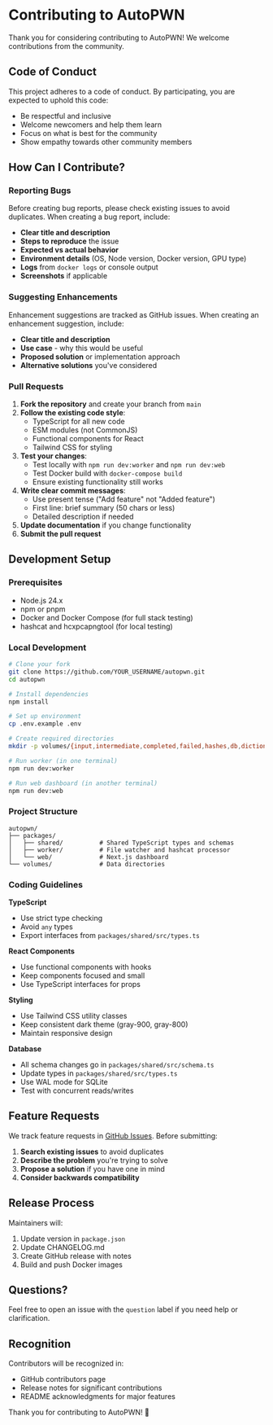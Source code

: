 # Contributing to AutoPWN

Thank you for considering contributing to AutoPWN! We welcome contributions from the community.

## Code of Conduct

This project adheres to a code of conduct. By participating, you are expected to uphold this code:

- Be respectful and inclusive
- Welcome newcomers and help them learn
- Focus on what is best for the community
- Show empathy towards other community members

## How Can I Contribute?

### Reporting Bugs

Before creating bug reports, please check existing issues to avoid duplicates. When creating a bug report, include:

- **Clear title and description**
- **Steps to reproduce** the issue
- **Expected vs actual behavior**
- **Environment details** (OS, Node version, Docker version, GPU type)
- **Logs** from `docker logs` or console output
- **Screenshots** if applicable

### Suggesting Enhancements

Enhancement suggestions are tracked as GitHub issues. When creating an enhancement suggestion, include:

- **Clear title and description**
- **Use case** - why this would be useful
- **Proposed solution** or implementation approach
- **Alternative solutions** you've considered

### Pull Requests

1. **Fork the repository** and create your branch from `main`
2. **Follow the existing code style**:
   - TypeScript for all new code
   - ESM modules (not CommonJS)
   - Functional components for React
   - Tailwind CSS for styling
3. **Test your changes**:
   - Test locally with `npm run dev:worker` and `npm run dev:web`
   - Test Docker build with `docker-compose build`
   - Ensure existing functionality still works
4. **Write clear commit messages**:
   - Use present tense ("Add feature" not "Added feature")
   - First line: brief summary (50 chars or less)
   - Detailed description if needed
5. **Update documentation** if you change functionality
6. **Submit the pull request**

## Development Setup

### Prerequisites

- Node.js 24.x
- npm or pnpm
- Docker and Docker Compose (for full stack testing)
- hashcat and hcxpcapngtool (for local testing)

### Local Development

```bash
# Clone your fork
git clone https://github.com/YOUR_USERNAME/autopwn.git
cd autopwn

# Install dependencies
npm install

# Set up environment
cp .env.example .env

# Create required directories
mkdir -p volumes/{input,intermediate,completed,failed,hashes,db,dictionaries}

# Run worker (in one terminal)
npm run dev:worker

# Run web dashboard (in another terminal)
npm run dev:web
```

### Project Structure

```
autopwn/
├── packages/
│   ├── shared/          # Shared TypeScript types and schemas
│   ├── worker/          # File watcher and hashcat processor
│   └── web/             # Next.js dashboard
└── volumes/             # Data directories
```

### Coding Guidelines

**TypeScript**
- Use strict type checking
- Avoid `any` types
- Export interfaces from `packages/shared/src/types.ts`

**React Components**
- Use functional components with hooks
- Keep components focused and small
- Use TypeScript interfaces for props

**Styling**
- Use Tailwind CSS utility classes
- Keep consistent dark theme (gray-900, gray-800)
- Maintain responsive design

**Database**
- All schema changes go in `packages/shared/src/schema.ts`
- Update types in `packages/shared/src/types.ts`
- Use WAL mode for SQLite
- Test with concurrent reads/writes

## Feature Requests

We track feature requests in [GitHub Issues](https://github.com/YOUR_USERNAME/autopwn/issues). Before submitting:

1. **Search existing issues** to avoid duplicates
2. **Describe the problem** you're trying to solve
3. **Propose a solution** if you have one in mind
4. **Consider backwards compatibility**

## Release Process

Maintainers will:

1. Update version in `package.json`
2. Update CHANGELOG.md
3. Create GitHub release with notes
4. Build and push Docker images

## Questions?

Feel free to open an issue with the `question` label if you need help or clarification.

## Recognition

Contributors will be recognized in:
- GitHub contributors page
- Release notes for significant contributions
- README acknowledgments for major features

Thank you for contributing to AutoPWN! 🔐
